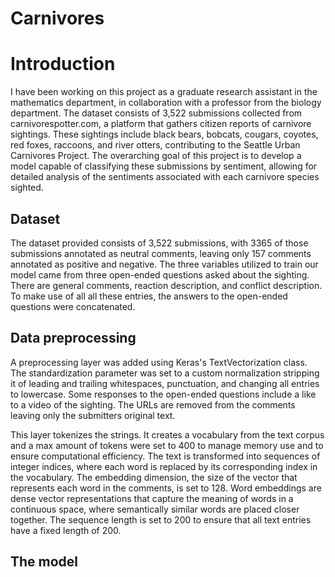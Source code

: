 # Carnivores

# Introduction
I have been working on this project as a graduate research assistant in the mathematics department, in collaboration with a professor from the biology department. The dataset consists of 3,522 submissions collected from carnivorespotter.com, a platform that gathers citizen reports of carnivore sightings. These sightings include black bears, bobcats, cougars, coyotes, red foxes, raccoons, and river otters, contributing to the Seattle Urban Carnivores Project. The overarching goal of this project is to develop a model capable of classifying these submissions by sentiment, allowing for detailed analysis of the sentiments associated with each carnivore species sighted.

## Dataset 
The dataset provided consists of 3,522 submissions, with 3365 of those submissions annotated as neutral comments, leaving only 157 comments annotated as positive and negative.  The three variables utilized to train our model came from three open-ended questions asked about the sighting. There are general comments, reaction description, and conflict description. To make use of all all these entries, the answers to the open-ended questions were concatenated. 

## Data preprocessing
A preprocessing layer was added using Keras's TextVectorization class. The standardization parameter was set to a custom normalization stripping it of leading and trailing whitespaces, punctuation, and changing all entries to lowercase. Some responses to the open-ended questions include a like to a video of the sighting. The URLs are removed from the comments leaving only the submitters original text. 

This layer tokenizes the strings. It creates a vocabulary from the text corpus and a max amount of tokens were set to 400 to manage memory use and to ensure computational efficiency. The text is transformed into sequences of integer indices, where each word is replaced by its corresponding index in the vocabulary. The embedding dimension, the size of the vector that represents each word in the comments, is set to 128. Word embeddings are dense vector representations that capture the meaning of words in a continuous space, where semantically similar words are placed closer together. The sequence length is set to 200 to ensure that all text entries have a fixed length of 200. 

## The model 




